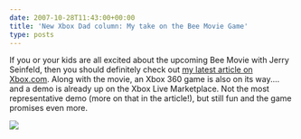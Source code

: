 ```yaml
---
date: 2007-10-28T11:43:00+00:00
title: 'New Xbox Dad column: My take on the Bee Movie Game'
type: posts
---
```

If you or your kids are all excited about the upcoming Bee Movie with Jerry Seinfeld, then you should definitely check out [my latest article on Xbox.com](http://www.xbox.com/en-US/community/personality/xboxdad/2007/1026-beemovie.htm). Along with the movie, an Xbox 360 game is also on its way.... and a demo is already up on the Xbox Live Marketplace. Not the most representative demo (more on that in the article!), but still fun and the game promises even more.

![](http://www.xbox.com/NR/rdonlyres/2F1D0822-2257-4518-8C20-0AF3C24284D1/0/ilmbeemoivenew01.jpg)
